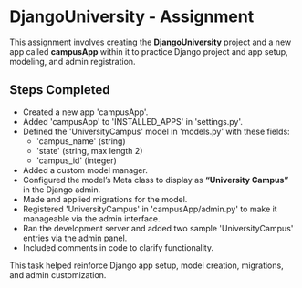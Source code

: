 # DjangoUniversity - Assignment

This assignment involves creating the **DjangoUniversity** project and a new app called **campusApp** within it to practice Django project and app setup, modeling, and admin registration.

## Steps Completed

- Created a new app 'campusApp'.
- Added 'campusApp' to 'INSTALLED_APPS' in 'settings.py'.
- Defined the 'UniversityCampus' model in 'models.py' with these fields:
  - 'campus_name' (string)
  - 'state' (string, max length 2)
  - 'campus_id' (integer)
- Added a custom model manager.
- Configured the model’s Meta class to display as **“University Campus”** in the Django admin.
- Made and applied migrations for the model.
- Registered 'UniversityCampus' in 'campusApp/admin.py' to make it manageable via the admin interface.
- Ran the development server and added two sample 'UniversityCampus' entries via the admin panel.
- Included comments in code to clarify functionality.

This task helped reinforce Django app setup, model creation, migrations, and admin customization.